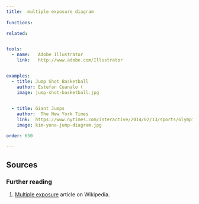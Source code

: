 ```yaml
---
title:  multiple exposure diagram
  
functions:

related:


tools:
  - name:   Adobe Illustrator
    link:   http://www.adobe.com/Illustrator


examples:
  - title: Jump Shot Basketball
    author: Estefan Cuanalo (
    image: jump-shot-basketball.jpg

    
  - title: Giant Jumps
    author:  The New York Times
    link:  https://www.nytimes.com/interactive/2014/02/13/sports/olympics/figure-skating-jumps.html
    image: kim-yuna-jump-diagram.jpg

order: 650

---
```



## Sources

### Further reading
1. [Multiple exposure](https://en.wikipedia.org/wiki/Multiple_exposure) article on Wikipedia.
